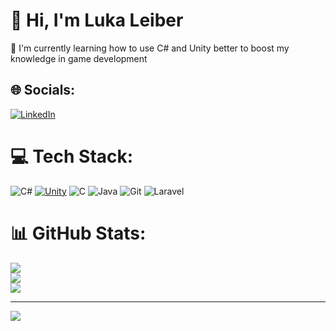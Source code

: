 # 💫 Hi, I'm Luka Leiber

:seedling: I'm currently learning how to use C# and Unity better to boost my knowledge in game development

## 🌐 Socials:
[![LinkedIn](https://img.shields.io/badge/LinkedIn-%230077B5.svg?logo=linkedin&logoColor=white)](https://linkedin.com/in/luka-leiber-69743433a) 

# 💻 Tech Stack:
![C#](https://img.shields.io/badge/c%23-%23239120.svg?style=for-the-badge&logo=csharp&logoColor=white)
[![Unity](https://skillicons.dev/icons?i=unity,cs)](https://skillicons.dev)
![C](https://github.com/user-attachments/assets/fc2a10c8-3ab3-4ce3-b3f6-53704b005109)
![Java](https://github.com/user-attachments/assets/820b9795-28b8-49c3-8480-f00cf3184fcf)
![Git](https://github.com/user-attachments/assets/998f4a03-1988-49c5-b688-34077bfc9418)
![Laravel](https://github.com/user-attachments/assets/6f74c4c9-c0c8-4caf-873d-b952e2d44199)

# 📊 GitHub Stats:
![](https://github-readme-stats.vercel.app/api?username=LukaLeiber&theme=dark&hide_border=false&include_all_commits=false&count_private=false)<br/>
![](https://github-readme-streak-stats.herokuapp.com/?user=LukaLeiber&theme=dark&hide_border=false)<br/>
![](https://github-readme-stats.vercel.app/api/top-langs/?username=LukaLeiber&theme=dark&hide_border=false&include_all_commits=false&count_private=false&layout=compact)

---
[![](https://visitcount.itsvg.in/api?id=LukaLeiber&icon=0&color=0)](https://visitcount.itsvg.in)

<!-- Proudly created with GPRM ( https://gprm.itsvg.in ) -->

<!---
LukaLeiber/LukaLeiber is a ✨ special ✨ repository because its `README.md` (this file) appears on your GitHub profile.
You can click the Preview link to take a look at your changes.
--->
